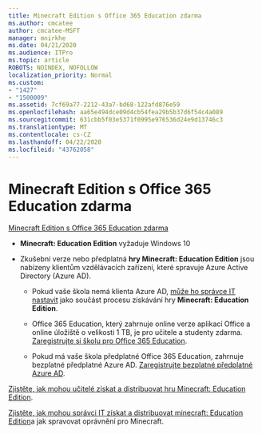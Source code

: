 ```yaml
---
title: Minecraft Edition s Office 365 Education zdarma
ms.author: cmcatee
author: cmcatee-MSFT
manager: mnirkhe
ms.date: 04/21/2020
ms.audience: ITPro
ms.topic: article
ROBOTS: NOINDEX, NOFOLLOW
localization_priority: Normal
ms.custom:
- "1427"
- "1500009"
ms.assetid: 7cf69a77-2212-43a7-bd68-122afd876e59
ms.openlocfilehash: aa65e494dce09d4cb54fea29b5b37d6f54c4a089
ms.sourcegitcommit: 631cbb5f03e5371f0995e976536d24e9d13746c3
ms.translationtype: MT
ms.contentlocale: cs-CZ
ms.lasthandoff: 04/22/2020
ms.locfileid: "43762058"
---
```

# <a name="minecraft-edition-with-office-365-education-for-free"></a>Minecraft Edition s Office 365 Education zdarma

[Minecraft Edition s Office 365 Education zdarma](https://docs.microsoft.com/education/windows/get-minecraft-for-education)
  
- **Minecraft: Education Edition** vyžaduje Windows 10

- Zkušební verze nebo předplatná **hry Minecraft: Education Edition** jsou nabízeny klientům vzdělávacích zařízení, které spravuje Azure Active Directory (Azure AD).

  - Pokud vaše škola nemá klienta Azure AD, [může ho správce IT nastavit](https://docs.microsoft.com/education/windows/school-get-minecraft) jako součást procesu získávání hry **Minecraft: Education Edition**.

  - Office 365 Education, který zahrnuje online verze aplikací Office a online úložiště o velikosti 1 TB, je pro učitele a studenty zdarma. [Zaregistrujte si školu pro Office 365 Education](https://products.office.com/academic/office-365-education-plan).

  - Pokud má vaše škola předplatné Office 365 Education, zahrnuje bezplatné předplatné Azure AD. [Zaregistrujte bezplatné předplatné Azure AD](https://msdn.microsoft.com/library/windows/hardware/mt703369%28v=vs.85%29.aspx).

[Zjistěte, jak mohou učitelé získat a distribuovat hru Minecraft: Education Edition](https://docs.microsoft.com/education/windows/teacher-get-minecraft).
  
[Zjistěte, jak mohou správci IT získat a distribuovat minecraft: Education Edition](https://docs.microsoft.com/education/windows/school-get-minecraft)a jak spravovat oprávnění pro Minecraft.